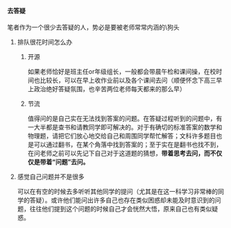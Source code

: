#### 去答疑

笔者作为一个很少去答疑的人，势必是要被老师常常内涵的\狗头

1. 排队很花时间怎么办

   1. 开源

      如果老师恰好是班主任or年级组长，一般都会带晨午检和课间操，在校时间也比较长，可以在早上收作业前以及各个课间去问（顺便怀念下高三早上政治绝好答疑氛围，也辛苦两位老师每天都来的那么早）

   2. 节流

      值得问的是自己实在无法找到答案的问题。在答疑过程听到的问题中，有一大半都是查书和请教同学即可解决的。对于有确切的标准答案的数学和物理题，请把它们放心地交给自己和周围同学帮忙解答；文科许多题目也是可以通过翻书，在某个角落中找到答案的；至于实在是翻书也找不到，在问老师之前可以先记下自己对于这道题的猜想，**带着思考去问，而不仅仅是带着“问题”去问。**

2. 感觉自己问题并不是很多

   可以在有空的时候去多听听其他同学的提问（尤其是在这一科学习非常棒的同学的答疑）。或许他们能问出许多自己也存在类似困惑却未能及时意识到的问题，往往他们提到这个问题的时候自己才会恍然大悟，原来自己也有类似疑惑。
